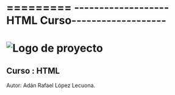 =========
-------------------HTML Curso-------------------
=========
![Logo de proyecto](https://encrypted-tbn2.gstatic.com/images?q=tbn:ANd9GcQDtXf6bRqj2ffGi6KdESP0NzvhMNXeFCPCxSf1AG7Uhht2uoPf "Curso HTML")
=========
Curso : HTML
---------
Autor:  Adán Rafael López Lecuona.

